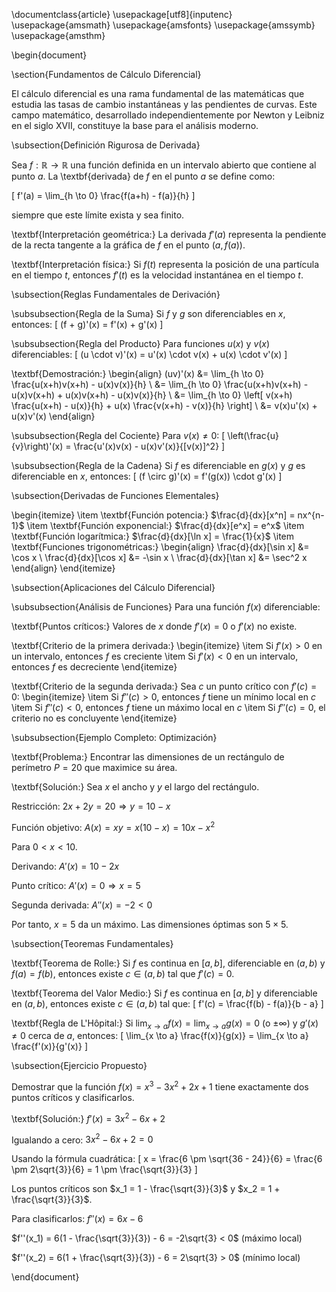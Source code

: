 \documentclass{article}
\usepackage[utf8]{inputenc}
\usepackage{amsmath}
\usepackage{amsfonts}
\usepackage{amssymb}
\usepackage{amsthm}

\begin{document}

\section{Fundamentos de Cálculo Diferencial}

El cálculo diferencial es una rama fundamental de las matemáticas que estudia las tasas de cambio instantáneas y las pendientes de curvas. Este campo matemático, desarrollado independientemente por Newton y Leibniz en el siglo XVII, constituye la base para el análisis moderno.

\subsection{Definición Rigurosa de Derivada}

Sea $f: \mathbb{R} \to \mathbb{R}$ una función definida en un intervalo abierto que contiene al punto $a$. La \textbf{derivada} de $f$ en el punto $a$ se define como:

\[
f'(a) = \lim_{h \to 0} \frac{f(a+h) - f(a)}{h}
\]

siempre que este límite exista y sea finito.

\textbf{Interpretación geométrica:} La derivada $f'(a)$ representa la pendiente de la recta tangente a la gráfica de $f$ en el punto $(a, f(a))$.

\textbf{Interpretación física:} Si $f(t)$ representa la posición de una partícula en el tiempo $t$, entonces $f'(t)$ es la velocidad instantánea en el tiempo $t$.

\subsection{Reglas Fundamentales de Derivación}

\subsubsection{Regla de la Suma}
Si $f$ y $g$ son diferenciables en $x$, entonces:
\[
(f + g)'(x) = f'(x) + g'(x)
\]

\subsubsection{Regla del Producto}
Para funciones $u(x)$ y $v(x)$ diferenciables:
\[
(u \cdot v)'(x) = u'(x) \cdot v(x) + u(x) \cdot v'(x)
\]

\textbf{Demostración:}
\begin{align}
(uv)'(x) &= \lim_{h \to 0} \frac{u(x+h)v(x+h) - u(x)v(x)}{h} \\
&= \lim_{h \to 0} \frac{u(x+h)v(x+h) - u(x)v(x+h) + u(x)v(x+h) - u(x)v(x)}{h} \\
&= \lim_{h \to 0} \left[ v(x+h) \frac{u(x+h) - u(x)}{h} + u(x) \frac{v(x+h) - v(x)}{h} \right] \\
&= v(x)u'(x) + u(x)v'(x)
\end{align}

\subsubsection{Regla del Cociente}
Para $v(x) \neq 0$:
\[
\left(\frac{u}{v}\right)'(x) = \frac{u'(x)v(x) - u(x)v'(x)}{[v(x)]^2}
\]

\subsubsection{Regla de la Cadena}
Si $f$ es diferenciable en $g(x)$ y $g$ es diferenciable en $x$, entonces:
\[
(f \circ g)'(x) = f'(g(x)) \cdot g'(x)
\]

\subsection{Derivadas de Funciones Elementales}

\begin{itemize}
    \item \textbf{Función potencia:} $\frac{d}{dx}[x^n] = nx^{n-1}$
    \item \textbf{Función exponencial:} $\frac{d}{dx}[e^x] = e^x$
    \item \textbf{Función logarítmica:} $\frac{d}{dx}[\ln x] = \frac{1}{x}$
    \item \textbf{Funciones trigonométricas:}
    \begin{align}
        \frac{d}{dx}[\sin x] &= \cos x \\
        \frac{d}{dx}[\cos x] &= -\sin x \\
        \frac{d}{dx}[\tan x] &= \sec^2 x
    \end{align}
\end{itemize}

\subsection{Aplicaciones del Cálculo Diferencial}

\subsubsection{Análisis de Funciones}
Para una función $f(x)$ diferenciable:

\textbf{Puntos críticos:} Valores de $x$ donde $f'(x) = 0$ o $f'(x)$ no existe.

\textbf{Criterio de la primera derivada:}
\begin{itemize}
    \item Si $f'(x) > 0$ en un intervalo, entonces $f$ es creciente
    \item Si $f'(x) < 0$ en un intervalo, entonces $f$ es decreciente
\end{itemize}

\textbf{Criterio de la segunda derivada:}
Sea $c$ un punto crítico con $f'(c) = 0$:
\begin{itemize}
    \item Si $f''(c) > 0$, entonces $f$ tiene un mínimo local en $c$
    \item Si $f''(c) < 0$, entonces $f$ tiene un máximo local en $c$
    \item Si $f''(c) = 0$, el criterio no es concluyente
\end{itemize}

\subsubsection{Ejemplo Completo: Optimización}

\textbf{Problema:} Encontrar las dimensiones de un rectángulo de perímetro $P = 20$ que maximice su área.

\textbf{Solución:}
Sea $x$ el ancho y $y$ el largo del rectángulo.

Restricción: $2x + 2y = 20 \Rightarrow y = 10 - x$

Función objetivo: $A(x) = xy = x(10-x) = 10x - x^2$

Para $0 < x < 10$.

Derivando: $A'(x) = 10 - 2x$

Punto crítico: $A'(x) = 0 \Rightarrow x = 5$

Segunda derivada: $A''(x) = -2 < 0$

Por tanto, $x = 5$ da un máximo. Las dimensiones óptimas son $5 \times 5$.

\subsection{Teoremas Fundamentales}

\textbf{Teorema de Rolle:} Si $f$ es continua en $[a,b]$, diferenciable en $(a,b)$ y $f(a) = f(b)$, entonces existe $c \in (a,b)$ tal que $f'(c) = 0$.

\textbf{Teorema del Valor Medio:} Si $f$ es continua en $[a,b]$ y diferenciable en $(a,b)$, entonces existe $c \in (a,b)$ tal que:
\[
f'(c) = \frac{f(b) - f(a)}{b - a}
\]

\textbf{Regla de L'Hôpital:} Si $\lim_{x \to a} f(x) = \lim_{x \to a} g(x) = 0$ (o $\pm\infty$) y $g'(x) \neq 0$ cerca de $a$, entonces:
\[
\lim_{x \to a} \frac{f(x)}{g(x)} = \lim_{x \to a} \frac{f'(x)}{g'(x)}
\]

\subsection{Ejercicio Propuesto}

Demostrar que la función $f(x) = x^3 - 3x^2 + 2x + 1$ tiene exactamente dos puntos críticos y clasificarlos.

\textbf{Solución:}
$f'(x) = 3x^2 - 6x + 2$

Igualando a cero: $3x^2 - 6x + 2 = 0$

Usando la fórmula cuadrática:
\[
x = \frac{6 \pm \sqrt{36 - 24}}{6} = \frac{6 \pm 2\sqrt{3}}{6} = 1 \pm \frac{\sqrt{3}}{3}
\]

Los puntos críticos son $x_1 = 1 - \frac{\sqrt{3}}{3}$ y $x_2 = 1 + \frac{\sqrt{3}}{3}$.

Para clasificarlos: $f''(x) = 6x - 6$

$f''(x_1) = 6(1 - \frac{\sqrt{3}}{3}) - 6 = -2\sqrt{3} < 0$ (máximo local)

$f''(x_2) = 6(1 + \frac{\sqrt{3}}{3}) - 6 = 2\sqrt{3} > 0$ (mínimo local)

\end{document}
